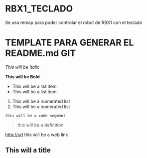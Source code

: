 # RBX1_TECLADO
Se usa remap para poder controlar el robot de RBX1 con el teclado


TEMPLATE PARA GENERAR EL README.md GIT
==============

*This will be Italic*

**This will be Bold**

- This will be a list item
- This will be a list item

1. This will be a numerated list 
2. This will be a numerated list 

``` 
this will be a code segment
```

> this will be a definition

<http://url> this will be a web link

<!--this will a comment-->

This will a title
--------------
